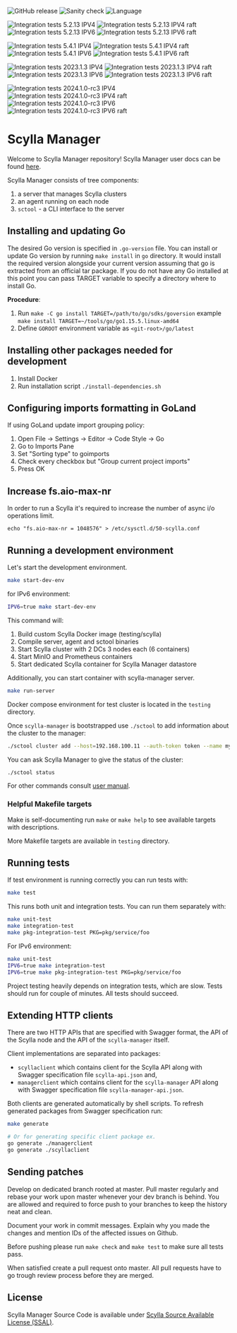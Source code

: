 ![GitHub release](https://img.shields.io/github/tag/scylladb/scylla-manager.svg?label=release)
![Sanity check](https://github.com/scylladb/scylla-manager/actions/workflows/sanity-checks.yml/badge.svg?branch=branch-3.2)
![Language](https://img.shields.io/badge/Language-Go-blue.svg)

![Integration tests 5.2.13 IPV4](https://github.com/scylladb/scylla-manager/actions/workflows/integration-tests-5.2.13-ipv4.yaml/badge.svg?branch=branch-3.2)
![Integration tests 5.2.13 IPV4 raft](https://github.com/scylladb/scylla-manager/actions/workflows/integration-tests-5.2.13-ipv4-raft.yaml/badge.svg?branch=branch-3.2)
![Integration tests 5.2.13 IPV6](https://github.com/scylladb/scylla-manager/actions/workflows/integration-tests-5.2.13-ipv6.yaml/badge.svg?branch=branch-3.2)
![Integration tests 5.2.13 IPV6 raft](https://github.com/scylladb/scylla-manager/actions/workflows/integration-tests-5.2.13-ipv6-raft.yaml/badge.svg?branch=branch-3.2)

![Integration tests 5.4.1 IPV4](https://github.com/scylladb/scylla-manager/actions/workflows/integration-tests-5.4.1-ipv4.yaml/badge.svg?branch=branch-3.2)
![Integration tests 5.4.1 IPV4 raft](https://github.com/scylladb/scylla-manager/actions/workflows/integration-tests-5.4.1-ipv4-raft.yaml/badge.svg?branch=branch-3.2)
![Integration tests 5.4.1 IPV6](https://github.com/scylladb/scylla-manager/actions/workflows/integration-tests-5.4.1-ipv6.yaml/badge.svg?branch=branch-3.2)
![Integration tests 5.4.1 IPV6 raft](https://github.com/scylladb/scylla-manager/actions/workflows/integration-tests-5.4.1-ipv6-raft.yaml/badge.svg?branch=branch-3.2)

![Integration tests 2023.1.3 IPV4](https://github.com/scylladb/scylla-manager/actions/workflows/integration-tests-2023.1.3-ipv4.yaml/badge.svg?branch=branch-3.2)
![Integration tests 2023.1.3 IPV4 raft](https://github.com/scylladb/scylla-manager/actions/workflows/integration-tests-2023.1.3-ipv4-raft.yaml/badge.svg?branch=branch-3.2)
![Integration tests 2023.1.3 IPV6](https://github.com/scylladb/scylla-manager/actions/workflows/integration-tests-2023.1.3-ipv6.yaml/badge.svg?branch=branch-3.2)
![Integration tests 2023.1.3 IPV6 raft](https://github.com/scylladb/scylla-manager/actions/workflows/integration-tests-2023.1.3-ipv6-raft.yaml/badge.svg?branch=branch-3.2)

![Integration tests 2024.1.0-rc3 IPV4](https://github.com/scylladb/scylla-manager/actions/workflows/integration-tests-2024.1.0.rc3-ipv4.yaml/badge.svg?branch=branch-3.2)
![Integration tests 2024.1.0-rc3 IPV4 raft](https://github.com/scylladb/scylla-manager/actions/workflows/integration-tests-2024.1.0.rc3-ipv4-raft.yaml/badge.svg?branch=branch-3.2)
![Integration tests 2024.1.0-rc3 IPV6](https://github.com/scylladb/scylla-manager/actions/workflows/integration-tests-2024.1.0.rc3-ipv6.yaml/badge.svg?branch=branch-3.2)
![Integration tests 2024.1.0-rc3 IPV6 raft](https://github.com/scylladb/scylla-manager/actions/workflows/integration-tests-2024.1.0.rc3-ipv6-raft.yaml/badge.svg?branch=branch-3.2)
# Scylla Manager

Welcome to Scylla Manager repository!
Scylla Manager user docs can be found [here](https://manager.docs.scylladb.com/stable/). 

Scylla Manager consists of tree components:

1. a server that manages Scylla clusters
1. an agent running on each node
1. `sctool` - a CLI interface to the server

## Installing and updating Go

The desired Go version is specified in `.go-version` file.
You can install or update Go version by running `make install` in `go` directory.
It would install the required version alongside your current version assuming that go is extracted from an official tar package.
If you do not have any Go installed at this point you can pass TARGET variable to specify a directory where to install Go. 

**Procedure**:

1. Run `make -C go install TARGET=/path/to/go/sdks/goversion` example `make install TARGET=~/tools/go/go1.15.5.linux-amd64`
1. Define `GOROOT` environment variable as `<git-root>/go/latest`

## Installing other packages needed for development

1. Install Docker
1. Run installation script `./install-dependencies.sh`

## Configuring imports formatting in GoLand

If using GoLand update import grouping policy:

1. Open File -> Settings -> Editor -> Code Style -> Go
1. Go to Imports Pane
1. Set "Sorting type" to goimports
1. Check every checkbox but "Group current project imports"
1. Press OK

## Increase fs.aio-max-nr

In order to run a Scylla it's required to increase the number of async i/o operations limit. 

```
echo "fs.aio-max-nr = 1048576" > /etc/sysctl.d/50-scylla.conf
```

## Running a development environment 

Let's start the development environment.

```bash
make start-dev-env
```

for IPv6 environment:
```bash
IPV6=true make start-dev-env
```

This command will:
1. Build custom Scylla Docker image (testing/scylla)
1. Compile server, agent and sctool binaries
1. Start Scylla cluster with 2 DCs 3 nodes each (6 containers)
1. Start MinIO and Prometheus containers
1. Start dedicated Scylla container for Scylla Manager datastore

Additionally, you can start container with scylla-manager server.
```bash
make run-server
```

Docker compose environment for test cluster is located in the `testing` directory.

Once `scylla-manager` is bootstrapped use `./sctool` to add information about the cluster to the manager:

```bash
./sctool cluster add --host=192.168.100.11 --auth-token token --name my-cluster 
```

You can ask Scylla Manager to give the status of the cluster:

```bash
./sctool status
```

For other commands consult [user manual](https://docs.scylladb.com/operating-scylla/manager/).

### Helpful Makefile targets

Make is self-documenting run `make` or `make help` to see available targets with descriptions. 

More Makefile targets are available in `testing` directory.

## Running tests

If test environment is running correctly you can run tests with:

```bash
make test
```

This runs both unit and integration tests. You can run them separately with:

```bash
make unit-test
make integration-test
make pkg-integration-test PKG=pkg/service/foo
```

For IPv6 environment:
```bash
make unit-test
IPV6=true make integration-test
IPV6=true make pkg-integration-test PKG=pkg/service/foo
```

Project testing heavily depends on integration tests, which are slow.
Tests should run for couple of minutes.
All tests should succeed.

## Extending HTTP clients

There are two HTTP APIs that are specified with Swagger format, the API of the Scylla node and the API of the `scylla-manager` itself.

Client implementations are separated into packages:

- `scyllaclient` which contains client for the Scylla API along with Swagger specification file `scylla-api.json` and,
- `managerclient` which contains client for the `scylla-manager` API along with Swagger specification file `scylla-manager-api.json`.

Both clients are generated automatically by shell scripts.
To refresh generated packages from Swagger specification run:

```bash
make generate

# Or for generating specific client package ex.
go generate ./managerclient
go generate ./scyllaclient
```

## Sending patches

Develop on dedicated branch rooted at master.
Pull master regularly and rebase your work upon master whenever your dev branch is behind.
You are allowed and required to force push to your branches to keep the history neat and clean.

Document your work in commit messages.
Explain why you made the changes and mention IDs of the affected issues on Github.

Before pushing please run `make check` and `make test` to make sure all tests pass.

When satisfied create a pull request onto master.
All pull requests have to go trough review process before they are merged.

## License

Scylla Manager Source Code is available under [Scylla Source Available License (SSAL)](https://www.scylladb.com/scylla-source-available-license/).
